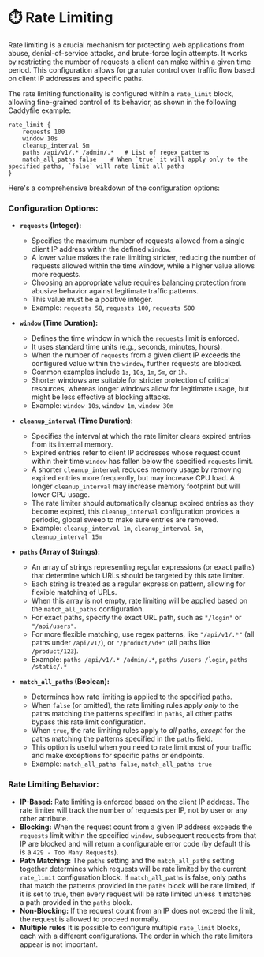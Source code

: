# ⏱️ Rate Limiting

Rate limiting is a crucial mechanism for protecting web applications from abuse, denial-of-service attacks, and brute-force login attempts. It works by restricting the number of requests a client can make within a given time period. This configuration allows for granular control over traffic flow based on client IP addresses and specific paths.

The rate limiting functionality is configured within a `rate_limit` block, allowing fine-grained control of its behavior, as shown in the following Caddyfile example:

```caddyfile
rate_limit {
    requests 100
    window 10s
    cleanup_interval 5m
    paths /api/v1/.* /admin/.*   # List of regex patterns
    match_all_paths false    # When `true` it will apply only to the specified paths, `false` will rate limit all paths
}
```

Here's a comprehensive breakdown of the configuration options:

### Configuration Options:

*   **`requests` (Integer):**
    *   Specifies the maximum number of requests allowed from a single client IP address within the defined `window`.
    *   A lower value makes the rate limiting stricter, reducing the number of requests allowed within the time window, while a higher value allows more requests.
    *   Choosing an appropriate value requires balancing protection from abusive behavior against legitimate traffic patterns.
    *   This value must be a positive integer.
    *   Example: `requests 50`, `requests 100`, `requests 500`

*   **`window` (Time Duration):**
    *   Defines the time window in which the `requests` limit is enforced.
    *   It uses standard time units (e.g., seconds, minutes, hours).
    *   When the number of `requests` from a given client IP exceeds the configured value within the `window`, further requests are blocked.
    *   Common examples include `1s`, `10s`, `1m`, `5m`, or `1h`.
    *   Shorter windows are suitable for stricter protection of critical resources, whereas longer windows allow for legitimate usage, but might be less effective at blocking attacks.
    *   Example: `window 10s`, `window 1m`, `window 30m`

*   **`cleanup_interval` (Time Duration):**
    *   Specifies the interval at which the rate limiter clears expired entries from its internal memory.
    *   Expired entries refer to client IP addresses whose request count within their time `window` has fallen below the specified `requests` limit.
    *   A shorter `cleanup_interval` reduces memory usage by removing expired entries more frequently, but may increase CPU load. A longer `cleanup_interval` may increase memory footprint but will lower CPU usage.
    *   The rate limiter should automatically cleanup expired entries as they become expired, this `cleanup_interval` configuration provides a periodic, global sweep to make sure entries are removed.
    *   Example: `cleanup_interval 1m`, `cleanup_interval 5m`, `cleanup_interval 15m`

*   **`paths` (Array of Strings):**
    *   An array of strings representing regular expressions (or exact paths) that determine which URLs should be targeted by this rate limiter.
    *   Each string is treated as a regular expression pattern, allowing for flexible matching of URLs.
    *   When this array is not empty, rate limiting will be applied based on the `match_all_paths` configuration.
    *   For exact paths, specify the exact URL path, such as `"/login"` or `"/api/users"`.
    *   For more flexible matching, use regex patterns, like `"/api/v1/.*"` (all paths under `/api/v1/`), or `"/product/\d+"` (all paths like `/product/123`).
     *  Example: `paths /api/v1/.* /admin/.*`, `paths /users /login`, `paths /static/.*`

*   **`match_all_paths` (Boolean):**
     *   Determines how rate limiting is applied to the specified paths.
     *   When `false` (or omitted), the rate limiting rules apply *only* to the paths matching the patterns specified in `paths`, all other paths bypass this rate limit configuration.
     *    When `true`, the rate limiting rules apply to *all* paths, *except* for the paths matching the patterns specified in the `paths` field.
     *   This option is useful when you need to rate limit most of your traffic and make exceptions for specific paths or endpoints.
    *   Example: `match_all_paths false`, `match_all_paths true`

### Rate Limiting Behavior:

*   **IP-Based:** Rate limiting is enforced based on the client IP address. The rate limiter will track the number of requests per IP, not by user or any other attribute.
*   **Blocking:** When the request count from a given IP address exceeds the `requests` limit within the specified `window`, subsequent requests from that IP are blocked and will return a configurable error code (by default this is a `429 - Too Many Requests`).
*   **Path Matching:** The `paths` setting and the `match_all_paths` setting together determines which requests will be rate limited by the current `rate_limit` configuration block. If `match_all_paths` is false, only paths that match the patterns provided in the `paths` block will be rate limited, if it is set to true, then every request will be rate limited unless it matches a path provided in the `paths` block.
*   **Non-Blocking:** If the request count from an IP does not exceed the limit, the request is allowed to proceed normally.
*  **Multiple rules** It is possible to configure multiple `rate_limit` blocks, each with a different configurations. The order in which the rate limiters appear is not important.

